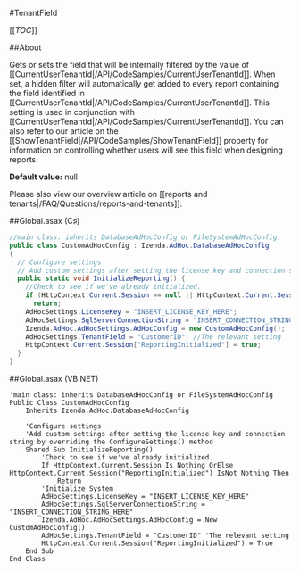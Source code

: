 #TenantField

[[_TOC_]]

##About

Gets or sets the field that will be internally filtered by the value of [[CurrentUserTenantId|/API/CodeSamples/CurrentUserTenantId]]. When set, a hidden filter will automatically get added to every report containing the field identified in [[CurrentUserTenantId|/API/CodeSamples/CurrentUserTenantId]]. This setting is used in conjunction with [[CurrentUserTenantId|/API/CodeSamples/CurrentUserTenantId]]. You can also refer to our article on the [[ShowTenantField|/API/CodeSamples/ShowTenantField]] property for information on controlling whether users will see this field when designing reports.

**Default value:** null

Please also view our overview article on [[reports and tenants|/FAQ/Questions/reports-and-tenants]].

##Global.asax (C♯)

```csharp
//main class: inherits DatabaseAdHocConfig or FileSystemAdHocConfig
public class CustomAdHocConfig : Izenda.AdHoc.DatabaseAdHocConfig
{
  // Configure settings
  // Add custom settings after setting the license key and connection string by overriding the ConfigureSettings() method
  public static void InitializeReporting() {
    //Check to see if we've already initialized.
    if (HttpContext.Current.Session == null || HttpContext.Current.Session["ReportingInitialized"] != null)
      return;
    AdHocSettings.LicenseKey = "INSERT_LICENSE_KEY_HERE";
    AdHocSettings.SqlServerConnectionString = "INSERT_CONNECTION_STRING_HERE";
    Izenda.AdHoc.AdHocSettings.AdHocConfig = new CustomAdHocConfig();
    AdHocSettings.TenantField = "CustomerID"; //The relevant setting
    HttpContext.Current.Session["ReportingInitialized"] = true;
  }
}
```

##Global.asax (VB.NET)

```visualbasic
'main class: inherits DatabaseAdHocConfig or FileSystemAdHocConfig
Public Class CustomAdHocConfig
    Inherits Izenda.AdHoc.DatabaseAdHocConfig

    'Configure settings
    'Add custom settings after setting the license key and connection string by overriding the ConfigureSettings() method
    Shared Sub InitializeReporting()
        'Check to see if we've already initialized.
        If HttpContext.Current.Session Is Nothing OrElse HttpContext.Current.Session("ReportingInitialized") IsNot Nothing Then
            Return
        'Initialize System
        AdHocSettings.LicenseKey = "INSERT_LICENSE_KEY_HERE"
        AdHocSettings.SqlServerConnectionString = "INSERT_CONNECTION_STRING_HERE"
        Izenda.AdHoc.AdHocSettings.AdHocConfig = New CustomAdHocConfig()
        AdHocSettings.TenantField = "CustomerID" 'The relevant setting
        HttpContext.Current.Session("ReportingInitialized") = True
    End Sub
End Class
```